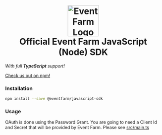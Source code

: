 <h1 align="center">
      	<img height="100" src="https://i.imgur.com/yiv5YMX.png" alt="Event Farm Logo" /> 
      	<br />Official Event Farm JavaScript (Node) SDK
</h1>

*With full **TypeScript** support!*

[Check us out on npm!](https://www.npmjs.com/package/@eventfarm/javascript-sdk)

### Installation

```bash
npm install --save @eventfarm/javascript-sdk
```

### Usage

OAuth is done using the Password Grant. You are going to need a Client Id and Secret that will be provided by Event Farm. Please see [src/main.ts](src/main.ts)

